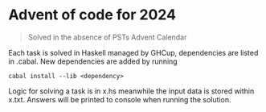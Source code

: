 # Advent of code for 2024
> Solved in the absence of PSTs Advent Calendar

Each task is solved in Haskell managed by GHCup, dependencies are listed in .cabal.
New dependencies are added by running 

```shell
cabal install --lib <dependency>
```

Logic for solving a task is in x.hs meanwhile the input data is stored within x.txt. Answers will be printed to console when running the solution.

